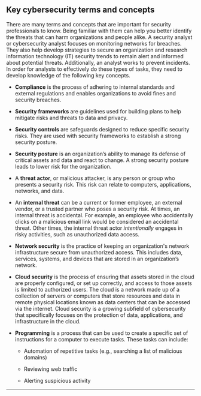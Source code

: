 ## Key cybersecurity terms and concepts

There are many terms and concepts that are important for security professionals to know. Being familiar with them can help you better identify the threats that can harm organizations and people alike. A security analyst or cybersecurity analyst focuses on monitoring networks for breaches. They also help develop strategies to secure an organization and research information technology (IT) security trends to remain alert and informed about potential threats. Additionally, an analyst works to prevent incidents. In order for analysts to effectively do these types of tasks, they need to develop knowledge of the following key concepts.

- **Compliance** is the process of adhering to internal standards and external regulations and enables organizations to avoid fines and security breaches.

- **Security frameworks** are guidelines used for building plans to help mitigate risks and threats to data and privacy.

- **Security controls** are safeguards designed to reduce specific security risks. They are used with security frameworks to establish a strong security posture.

- **Security posture** is an organization’s ability to manage its defense of critical assets and data and react to change. A strong security posture leads to lower risk for the organization.

- A **threat actor**, or malicious attacker, is any person or group who presents a security risk. This risk can relate to computers, applications, networks, and data.

- An **internal threat** can be a current or former employee, an external vendor, or a trusted partner who poses a security risk. At times, an internal threat is accidental. For example, an employee who accidentally clicks on a malicious email link would be considered an accidental threat. Other times, the internal threat actor _intentionally_ engages in risky activities, such as unauthorized data access.

- **Network security** is the practice of keeping an organization's network infrastructure secure from unauthorized access. This includes data, services, systems, and devices that are stored in an organization’s network.

- **Cloud security** is the process of ensuring that assets stored in the cloud are properly configured, or set up correctly, and access to those assets is limited to authorized users. The cloud is a network made up of a collection of servers or computers that store resources and data in remote physical locations known as data centers that can be accessed via the internet. Cloud security is a growing subfield of cybersecurity that specifically focuses on the protection of data, applications, and infrastructure in the cloud.

- **Programming** is a process that can be used to create a specific set of instructions for a computer to execute tasks. These tasks can include:

	- Automation of repetitive tasks (e.g., searching a list of malicious domains)

	- Reviewing web traffic 

	- Alerting suspicious activity

---
